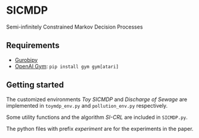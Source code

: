 # SICMDP

Semi-infinitely Constrained Markov Decision Processes

## Requirements

* [Gurobipy](https://www.gurobi.com/)
* [OpenAI Gym](https://gym.openai.com/): ```pip install gym gym[atari]```

## Getting started

The customized environments *Toy SICMDP* and *Discharge of Sewage* are implemented in `toymdp_env.py` and `pollution_env.py` respectively.

Some utility functions and the algorithm *SI-CRL* are included in `SICMDP.py`.

The python files with prefix *experiment* are for the experiments in the paper.
